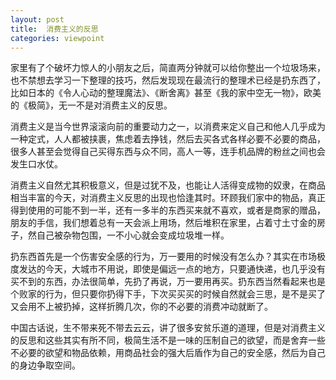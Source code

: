 ```yaml
---
layout: post
title:  消费主义的反思
categories: viewpoint
---
```

家里有了个破坏力惊人的小朋友之后，简直两分钟就可以给你整出一个垃圾场来，也不禁想去学习一下整理的技巧，然后发现现在最流行的整理术已经是扔东西了，比如日本的《令人心动的整理魔法》、《断舍离》甚至《我的家中空无一物》，欧美的《极简》，无一不是对消费主义的反思。

消费主义是当今世界滚滚向前的重要动力之一，以消费来定义自己和他人几乎成为一种定式，人人都被挟裹，焦虑着去挣钱，然后去买各式各样必要不必要的商品，很多人甚至会觉得自己买得东西与众不同，高人一等，连手机品牌的粉丝之间也会发生口水仗。

消费主义自然尤其积极意义，但是过犹不及，也能让人活得变成物的奴隶，在商品相当丰富的今天，对消费主义反思的出现也恰逢其时。环顾我们家中的物品，真正得到使用的可能不到一半，还有一多半的东西买来就不喜欢，或者是商家的赠品，朋友的手信，我们想着总有一天会派上用场，然后堆积在家里，占着寸土寸金的房子，然自己被杂物包围，一不小心就会变成垃圾堆一样。

扔东西首先是一个伤害安全感的行为，万一要用的时候没有怎么办？其实在市场极度发达的今天，大城市不用说，即使是偏远一点的地方，只要通快递，也几乎没有买不到的东西，办法很简单，先扔了再说，万一要用再买。扔东西当然看起来也是个败家的行为，但只要你扔得下手，下次买买买的时候自然就会三思，是不是买了又会用不上被扔掉，这样折腾几次，你的不必要的消费冲动就断了。

中国古话说，生不带来死不带去云云，讲了很多安贫乐道的道理，但是对消费主义的反思和这些其实有所不同，极简生活不是一味的压制自己的欲望，而是舍弃一些不必要的欲望和物品依赖，用商品社会的强大后盾作为自己的安全感，然后为自己的身边争取空间。